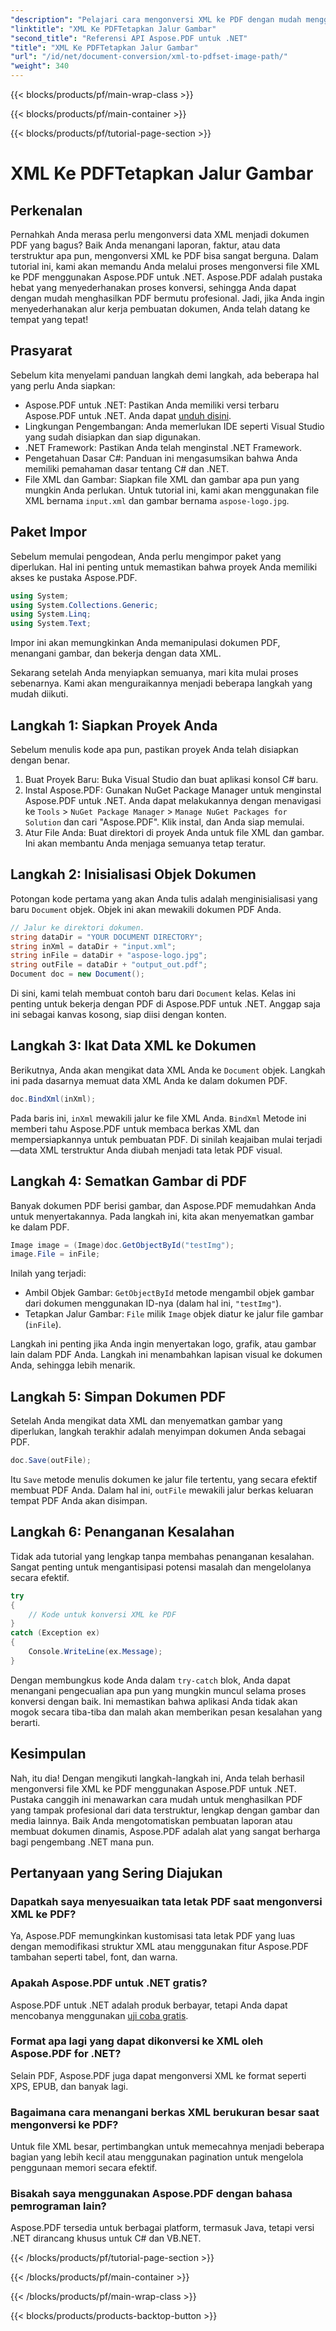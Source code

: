 ```yaml
---
"description": "Pelajari cara mengonversi XML ke PDF dengan mudah menggunakan Aspose.PDF untuk .NET. Panduan terperinci ini memandu Anda melalui proses langkah demi langkah, dari penyiapan hingga penyelesaian."
"linktitle": "XML Ke PDFTetapkan Jalur Gambar"
"second_title": "Referensi API Aspose.PDF untuk .NET"
"title": "XML Ke PDFTetapkan Jalur Gambar"
"url": "/id/net/document-conversion/xml-to-pdfset-image-path/"
"weight": 340
---
```


{{< blocks/products/pf/main-wrap-class >}}

{{< blocks/products/pf/main-container >}}

{{< blocks/products/pf/tutorial-page-section >}}

# XML Ke PDFTetapkan Jalur Gambar

## Perkenalan

Pernahkah Anda merasa perlu mengonversi data XML menjadi dokumen PDF yang bagus? Baik Anda menangani laporan, faktur, atau data terstruktur apa pun, mengonversi XML ke PDF bisa sangat berguna. Dalam tutorial ini, kami akan memandu Anda melalui proses mengonversi file XML ke PDF menggunakan Aspose.PDF untuk .NET. Aspose.PDF adalah pustaka hebat yang menyederhanakan proses konversi, sehingga Anda dapat dengan mudah menghasilkan PDF bermutu profesional. Jadi, jika Anda ingin menyederhanakan alur kerja pembuatan dokumen, Anda telah datang ke tempat yang tepat!

## Prasyarat

Sebelum kita menyelami panduan langkah demi langkah, ada beberapa hal yang perlu Anda siapkan:

- Aspose.PDF untuk .NET: Pastikan Anda memiliki versi terbaru Aspose.PDF untuk .NET. Anda dapat [unduh disini](https://releases.aspose.com/pdf/net/).
- Lingkungan Pengembangan: Anda memerlukan IDE seperti Visual Studio yang sudah disiapkan dan siap digunakan.
- .NET Framework: Pastikan Anda telah menginstal .NET Framework.
- Pengetahuan Dasar C#: Panduan ini mengasumsikan bahwa Anda memiliki pemahaman dasar tentang C# dan .NET.
- File XML dan Gambar: Siapkan file XML dan gambar apa pun yang mungkin Anda perlukan. Untuk tutorial ini, kami akan menggunakan file XML bernama `input.xml` dan gambar bernama `aspose-logo.jpg`.

## Paket Impor

Sebelum memulai pengodean, Anda perlu mengimpor paket yang diperlukan. Hal ini penting untuk memastikan bahwa proyek Anda memiliki akses ke pustaka Aspose.PDF.

```csharp
using System;
using System.Collections.Generic;
using System.Linq;
using System.Text;
```

Impor ini akan memungkinkan Anda memanipulasi dokumen PDF, menangani gambar, dan bekerja dengan data XML.

Sekarang setelah Anda menyiapkan semuanya, mari kita mulai proses sebenarnya. Kami akan menguraikannya menjadi beberapa langkah yang mudah diikuti.

## Langkah 1: Siapkan Proyek Anda

Sebelum menulis kode apa pun, pastikan proyek Anda telah disiapkan dengan benar.

1. Buat Proyek Baru: Buka Visual Studio dan buat aplikasi konsol C# baru.
2. Instal Aspose.PDF: Gunakan NuGet Package Manager untuk menginstal Aspose.PDF untuk .NET. Anda dapat melakukannya dengan menavigasi ke `Tools` > `NuGet Package Manager` > `Manage NuGet Packages for Solution` dan cari "Aspose.PDF". Klik instal, dan Anda siap memulai.
3. Atur File Anda: Buat direktori di proyek Anda untuk file XML dan gambar. Ini akan membantu Anda menjaga semuanya tetap teratur.

## Langkah 2: Inisialisasi Objek Dokumen

Potongan kode pertama yang akan Anda tulis adalah menginisialisasi yang baru `Document` objek. Objek ini akan mewakili dokumen PDF Anda.

```csharp
// Jalur ke direktori dokumen.
string dataDir = "YOUR DOCUMENT DIRECTORY";
string inXml = dataDir + "input.xml";
string inFile = dataDir + "aspose-logo.jpg";
string outFile = dataDir + "output_out.pdf";
Document doc = new Document();
```

Di sini, kami telah membuat contoh baru dari `Document` kelas. Kelas ini penting untuk bekerja dengan PDF di Aspose.PDF untuk .NET. Anggap saja ini sebagai kanvas kosong, siap diisi dengan konten.

## Langkah 3: Ikat Data XML ke Dokumen

Berikutnya, Anda akan mengikat data XML Anda ke `Document` objek. Langkah ini pada dasarnya memuat data XML Anda ke dalam dokumen PDF.

```csharp
doc.BindXml(inXml);
```

Pada baris ini, `inXml` mewakili jalur ke file XML Anda. `BindXml` Metode ini memberi tahu Aspose.PDF untuk membaca berkas XML dan mempersiapkannya untuk pembuatan PDF. Di sinilah keajaiban mulai terjadi—data XML terstruktur Anda diubah menjadi tata letak PDF visual.

## Langkah 4: Sematkan Gambar di PDF

Banyak dokumen PDF berisi gambar, dan Aspose.PDF memudahkan Anda untuk menyertakannya. Pada langkah ini, kita akan menyematkan gambar ke dalam PDF.

```csharp
Image image = (Image)doc.GetObjectById("testImg");
image.File = inFile;
```

Inilah yang terjadi:

- Ambil Objek Gambar: `GetObjectById` metode mengambil objek gambar dari dokumen menggunakan ID-nya (dalam hal ini, `"testImg"`).
- Tetapkan Jalur Gambar: `File` milik `Image` objek diatur ke jalur file gambar (`inFile`).

Langkah ini penting jika Anda ingin menyertakan logo, grafik, atau gambar lain dalam PDF Anda. Langkah ini menambahkan lapisan visual ke dokumen Anda, sehingga lebih menarik.

## Langkah 5: Simpan Dokumen PDF

Setelah Anda mengikat data XML dan menyematkan gambar yang diperlukan, langkah terakhir adalah menyimpan dokumen Anda sebagai PDF.

```csharp
doc.Save(outFile);
```

Itu `Save` metode menulis dokumen ke jalur file tertentu, yang secara efektif membuat PDF Anda. Dalam hal ini, `outFile` mewakili jalur berkas keluaran tempat PDF Anda akan disimpan.

## Langkah 6: Penanganan Kesalahan

Tidak ada tutorial yang lengkap tanpa membahas penanganan kesalahan. Sangat penting untuk mengantisipasi potensi masalah dan mengelolanya secara efektif.

```csharp
try
{
    // Kode untuk konversi XML ke PDF
}
catch (Exception ex)
{
    Console.WriteLine(ex.Message);
}
```

Dengan membungkus kode Anda dalam `try-catch` blok, Anda dapat menangani pengecualian apa pun yang mungkin muncul selama proses konversi dengan baik. Ini memastikan bahwa aplikasi Anda tidak akan mogok secara tiba-tiba dan malah akan memberikan pesan kesalahan yang berarti.

## Kesimpulan

Nah, itu dia! Dengan mengikuti langkah-langkah ini, Anda telah berhasil mengonversi file XML ke PDF menggunakan Aspose.PDF untuk .NET. Pustaka canggih ini menawarkan cara mudah untuk menghasilkan PDF yang tampak profesional dari data terstruktur, lengkap dengan gambar dan media lainnya. Baik Anda mengotomatiskan pembuatan laporan atau membuat dokumen dinamis, Aspose.PDF adalah alat yang sangat berharga bagi pengembang .NET mana pun.

## Pertanyaan yang Sering Diajukan

### Dapatkah saya menyesuaikan tata letak PDF saat mengonversi XML ke PDF?
Ya, Aspose.PDF memungkinkan kustomisasi tata letak PDF yang luas dengan memodifikasi struktur XML atau menggunakan fitur Aspose.PDF tambahan seperti tabel, font, dan warna.

### Apakah Aspose.PDF untuk .NET gratis?
Aspose.PDF untuk .NET adalah produk berbayar, tetapi Anda dapat mencobanya menggunakan [uji coba gratis](https://releases.aspose.com/).

### Format apa lagi yang dapat dikonversi ke XML oleh Aspose.PDF for .NET?
Selain PDF, Aspose.PDF juga dapat mengonversi XML ke format seperti XPS, EPUB, dan banyak lagi.

### Bagaimana cara menangani berkas XML berukuran besar saat mengonversi ke PDF?
Untuk file XML besar, pertimbangkan untuk memecahnya menjadi beberapa bagian yang lebih kecil atau menggunakan pagination untuk mengelola penggunaan memori secara efektif.

### Bisakah saya menggunakan Aspose.PDF dengan bahasa pemrograman lain?
Aspose.PDF tersedia untuk berbagai platform, termasuk Java, tetapi versi .NET dirancang khusus untuk C# dan VB.NET.

{{< /blocks/products/pf/tutorial-page-section >}}

{{< /blocks/products/pf/main-container >}}

{{< /blocks/products/pf/main-wrap-class >}}

{{< blocks/products/products-backtop-button >}}